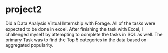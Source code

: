 # project2
Did a Data Analysis Virtual Internship with Forage. All of the tasks were expected to be done in excel. After finishing the task with Excel, I challenged myself by attempting to complete the tasks in SQL as well.
The primary Task was to find the Top 5 categories in the data based on aggregated popularity.
